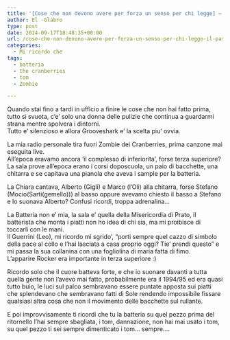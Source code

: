 ```yaml
---
title: '[Cose che non devono avere per forza un senso per chi legge] – Il passaggio sui tom di Zombie'
author: El -Glabro
type: post
date: 2014-09-17T18:48:35+00:00
url: /cose-che-non-devono-avere-per-forza-un-senso-per-chi-legge-il-passaggio-sui-tom-di-zombie/
categories:
  - Mi ricordo che
tags:
  - batteria
  - the cranberries
  - tom
  - Zombie

---
```

Quando stai fino a tardi in ufficio a finire le cose che non hai fatto prima, tutto si svuota, c&#8217;e&#8217; solo una donna delle pulizie che continua a guardarmi strana mentre spolvera i dintorni.  
Tutto e&#8217; silenzioso e allora Grooveshark e&#8217; la scelta piu&#8217; ovvia.

La mia radio personale tira fuori Zombie dei Cranberries, prima canzone mai eseguita live.  
All&#8217;epoca eravamo ancora &#8216;il complesso di inferiorita&#8217;, forse terza superiore?  
La sala prove all&#8217;epoca erano i corsi doposcuola, un paio di bacchette, una chitarra e se capitava una pianola che aveva i sample per la batteria.

La Chiara cantava, Alberto (Gigli) e Marco (l&#8217;Oli) alla chitarra, forse Stefano (Mocio(Sarti(gemello))) al basso oppure avevamo chiesto il basso a Stefano e lo suonava Alberto? Confusi ricordi, troppa adrenalina&#8230;

La Batteria non e&#8217; mia, la sala e&#8217; quella della Misericordia di Prato, il batterista che monta i piatti non ho idea di chi sia, ma mi proibisce di toccarli con le mani.  
Il Guerrini (Leo), mi ricordo mi sgrido&#8217;, &#8220;porti sempre quel cazzo di simbolo della pace al collo e l&#8217;hai lasciata a casa proprio oggi? Tie&#8217; prendi questo&#8221; e mi passa la sua collanina con una fogliolina di maria fatta di fimo.  
L&#8217;apparire Rocker era importante in terza superiore :)

Ricordo solo che il cuore batteva forte, e che io suonare davanti a tutta quella gente non l&#8217;avevo mai fatto, probabilmente era il 1994/95 ed era quasi tutto buio, le luci sul palco sembravano essere puntate apposta sui piatti che splendevano che sembravano fatti di Sole rendendo impossibile fissare qualsiasi altra cosa che non il movimento delle bacchette sul rullante.

E poi improvvisamente ti ricordi che tu la batteria su quel pezzo prima del ritornello l&#8217;hai sempre sbagliata, i tom, dannazione, non hai mai usato i tom, su quel pezzo ti sei sempre dimenticato i tom&#8230; sempre&#8230;.